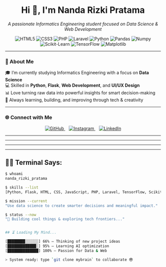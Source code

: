 <!-- GitHub Profile Readme -->

<h1 align="center">Hi 👋, I'm Nanda Rizki Pratama</h1>
<p align="center">
  <i>A passionate Informatics Engineering student focused on Data Science & Web Development </i>
</p>

<p align="center">
  <!-- Language & Framework Badges -->
  <img src="https://img.shields.io/badge/HTML5-E34F26?style=for-the-badge&logo=html5&logoColor=white" alt="HTML5" />
  <img src="https://img.shields.io/badge/CSS3-1572B6?style=for-the-badge&logo=css3&logoColor=white" alt="CSS3" />
  <img src="https://img.shields.io/badge/PHP-777BB4?style=for-the-badge&logo=php&logoColor=white" alt="PHP" />
  <img src="https://img.shields.io/badge/Laravel-FF2D20?style=for-the-badge&logo=laravel&logoColor=white" alt="Laravel" />
  <img src="https://img.shields.io/badge/Python-3776AB?style=for-the-badge&logo=python&logoColor=white" alt="Python" />

  <!-- Data Science & Machine Learning -->
  <img src="https://img.shields.io/badge/Pandas-150458?style=for-the-badge&logo=pandas&logoColor=white" alt="Pandas" />
  <img src="https://img.shields.io/badge/Numpy-013243?style=for-the-badge&logo=numpy&logoColor=white" alt="Numpy" />
  <img src="https://img.shields.io/badge/Scikit--Learn-F7931E?style=for-the-badge&logo=scikit-learn&logoColor=white" alt="Scikit-Learn" />
  <img src="https://img.shields.io/badge/TensorFlow-FF6F00?style=for-the-badge&logo=tensorflow&logoColor=white" alt="TensorFlow" />
  <img src="https://img.shields.io/badge/Matplotlib-11557C?style=for-the-badge&logo=plotly&logoColor=white" alt="Matplotlib" />
</p>


---

### 🧠 About Me

🎓 I’m currently studying Informatics Engineering with a focus on **Data Science**  
💻 Skilled in **Python**, **Flask**, **Web Development**, and **UI/UX Design**  
📊 Love turning raw data into powerful insights for smart decision-making  
🎯 Always learning, building, and improving through tech & creativity  

---

### 🌐 Connect with Me

<p align="center">
  <a href="https://github.com/N4nd4-R" target="_blank">
    <img src="https://img.icons8.com/ios-filled/30/0fdb6b/github.png" alt="GitHub"/>
  </a>
  &nbsp;&nbsp;
  <a href="https://instagram.com/yourusername" target="_blank">
    <img src="https://img.icons8.com/ios-filled/30/0fdb6b/instagram-new.png" alt="Instagram"/>
  </a>
  &nbsp;&nbsp;
  <a href="https://linkedin.com/in/yourusername" target="_blank">
    <img src="https://img.icons8.com/ios-filled/30/0fdb6b/linkedin.png" alt="LinkedIn"/>
  </a>
</p>

---

---

---

---

## 🧑‍💻 Terminal Says:

```bash
$ whoami
nanda_rizki_pratama

$ skills --list
[Python, Flask, HTML, CSS, JavaScript, PHP, Laravel, TensorFlow, Scikit-Learn]

$ mission --current
"Use data science to create smarter decisions and meaningful impact."

$ status --now
"🚀 Building cool things & exploring tech frontiers..."


## ⏳ Loading My Mind...

[████████░░░░░░] 66% — Thinking of new project ideas  
[█████████████░] 95% — Learning AI optimization  
[██████████████] 100% — Passion for Data & Web

> System ready: type `git clone mybrain` to collaborate 😎


